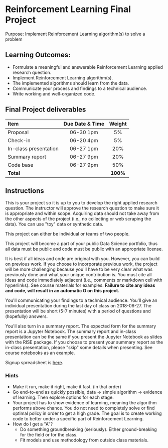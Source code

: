 Reinforcement Learning Final Project
=====
 
Purpose: Implement Reinforcement Learning algorithm(s) to solve a problem

Learning Outcomes:
----

- Formulate a meaningful and answerable Reinforcement Learning applied research question.
- Implement Reinforcement Learning algorithm(s). 
- The implemented algorithms should learn from the data.
- Communicate your process and findings to a technical audience.
- Write working and well-organized code.

Final Project deliverables
----

| Item                  | Due Date & Time | Weight |
|:----------------------|:---------------:|:-----: |  
| Proposal              | 06-30 1pm  | 5%     |
| Check-in              | 06-20 4pm  | 5%     |
| In-class presentation | 06-27 1pm  | 20%    |
| Summary report        | 06-27 9pm  | 20%    |
| Code base             | 06-27 9pm  | 50%    |
| __Total__             |            |__100%__|


Instructions
----

This is your project so it is up to you to develop the right applied research question. The instructor will approve the research question to make sure it is appropriate and within scope. Acquiring data should not take away from the other aspects of the project (i.e., no collecting or web scraping the data). You can use "toy" data or synthetic data.

This project can either be individual or teams of two people.

This project will become a part of your public Data Science portfolio, thus all data must be public and code must be public with an appropriate license.  

It is best if all ideas and code are original with you. However, you can build on previous work. If you choose to incorporate previous work, the project will be more challenging because you'll have to be very clear what was previously done and what your unique contribution is. You must cite all ideas and code immediately adjacent (i.e., comments or markdown cell with hyperlinks). See course materials for examples. __Failure to cite any ideas and code, will result in an automatic O on this project.__

You'll communicating your findings to a technical audience. You'll give an individual presentation during the last day of class on 2018-06-27.  The presentation will be short (5-7 minutes) with a period of questions and (hopefully) answers. 

You'll also turn in a summary report. The expected form for the summary report is a Jupyter Notebook. The summary report and in-class presentation can be the same if you present the Jupyter Notebook as slides with the RISE package. If you choose to present your summary report as the in-class presentation, please "skip" some details when presenting. See course notebooks as an example.

Signup spreadsheet is [here](https://docs.google.com/spreadsheets/d/1fbPAjUUhBfvxhtkVRJhacltUrpx4KJMpxSD1jegm0Dg/edit?usp=sharing).

###  Hints

- Make it run, make it right, make it fast. (in that order)
- Go end-to-end as quickly possible, data -> simple algorithm -> evidence of learning. Then explore options for each stage. 
- Your project has to show evidence of learning, meaning the algorithm performs above chance. You do not need to completely solve or find optimal policy in order to get a high grade. The goal is to create working code to better under a specific part of Reinforcement Learning.
- How do I get a "A"? 
    - Do something groundbreaking (seriously). Either ground-breaking for the field or for the class.
    - Fit models and use methodology from outside class materials.
